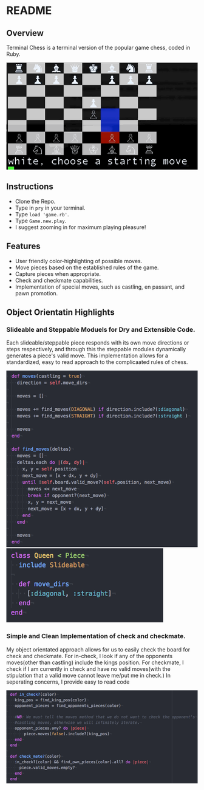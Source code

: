# README

## Overview
Terminal Chess is a terminal version of the popular game chess, coded in Ruby.

  ![chess-gif](code-screenshots/chess.gif)

## Instructions
-  Clone the Repo.
-  Type in `pry` in your terminal.
-  Type `load 'game.rb'`.
-  Type `Game.new.play`.
-  I suggest zooming in for maximum playing pleasure!

## Features
- User friendly color-highlighting of possible moves.
- Move pieces based on the established rules of the game.
- Capture pieces when appropriate.
- Check and checkmate capabilities.
- Implementation of special moves, such as castling, en passant, and pawn promotion.

## Object Orientatin Highlights

### Slideable and Steppable Moduels for Dry and Extensible Code.
Each slideable/steppable piece responds with its own move directions or steps respectively, and through this the steppable modules dynamically generates a piece's valid move.
This implementation allows for a standardized, easy to read approach to the complicaated rules of chess.

  ![slideabble](code-screenshots/slideable.png)
  ![queen](code-screenshots/queen.png)

### Simple and Clean Implementation of check and checkmate.
My object orientated approach allows for us to easily check the board for check and checkmate.
For in-check, I look if any of the opponents moves(other than castling) include the kings position.
For checkmate, I check if I am currently in check and have no valid moves(with the stipulation that a valid move cannot leave me/put me in check.)
In seperating concerns, I provide easy to read code

  ![in-check](code-screenshots/in-check.png)
